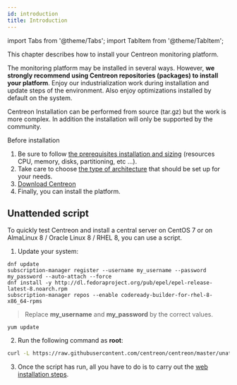 ```yaml
---
id: introduction
title: Introduction
---
```


import Tabs from '@theme/Tabs';
import TabItem from '@theme/TabItem';

This chapter describes how to install your Centreon monitoring platform.

The monitoring platform may be installed in several ways. However, **we strongly
recommend using Centreon repositories (packages) to install your
platform**. Enjoy our industrialization work during installation and update steps
of the environment. Also enjoy optimizations installed by default on the system.

Centreon Installation can be performed from source (tar.gz) but the work is more
complex. In addition the installation will only be supported by the community.

Before installation

1.  Be sure to follow [the prerequisites installation and
    sizing](prerequisites.md) (resources CPU, memory, disks,
    partitioning, etc ...).
2.  Take care to choose [the type of architecture](architectures.md) that
    should be set up for your needs.
3.  [Download Centreon](https://download.centreon.com/)
4.  Finally, you can install the platform.

## Unattended script

To quickly test Centreon and install a central server on CentOS 7 or on AlmaLinux 8 / Oracle Linux 8 / RHEL 8, you
can use a script.

1. Update your system:

<Tabs groupId="sync">
<TabItem value="Alma / RHEL / Oracle Linux 8" label="Alma / RHEL / Oracle Linux 8">

```shell
dnf update
subscription-manager register --username my_username --password my_password --auto-attach --force
dnf install -y http://dl.fedoraproject.org/pub/epel/epel-release-latest-8.noarch.rpm
subscription-manager repos --enable codeready-builder-for-rhel-8-x86_64-rpms
```

> Replace **my_username** and **my_password** by the correct values.

</TabItem>
<TabItem value="CentOS 7" label="CentOS 7">

```shell
yum update
```

</TabItem>
</Tabs>

2. Run the following command as **root**:

  ```Bash
  curl -L https://raw.githubusercontent.com/centreon/centreon/master/unattended.sh | sh
  ```

3. Once the script has run, all you have to do is to carry out the [web installation steps](web-and-post-installation.md).

